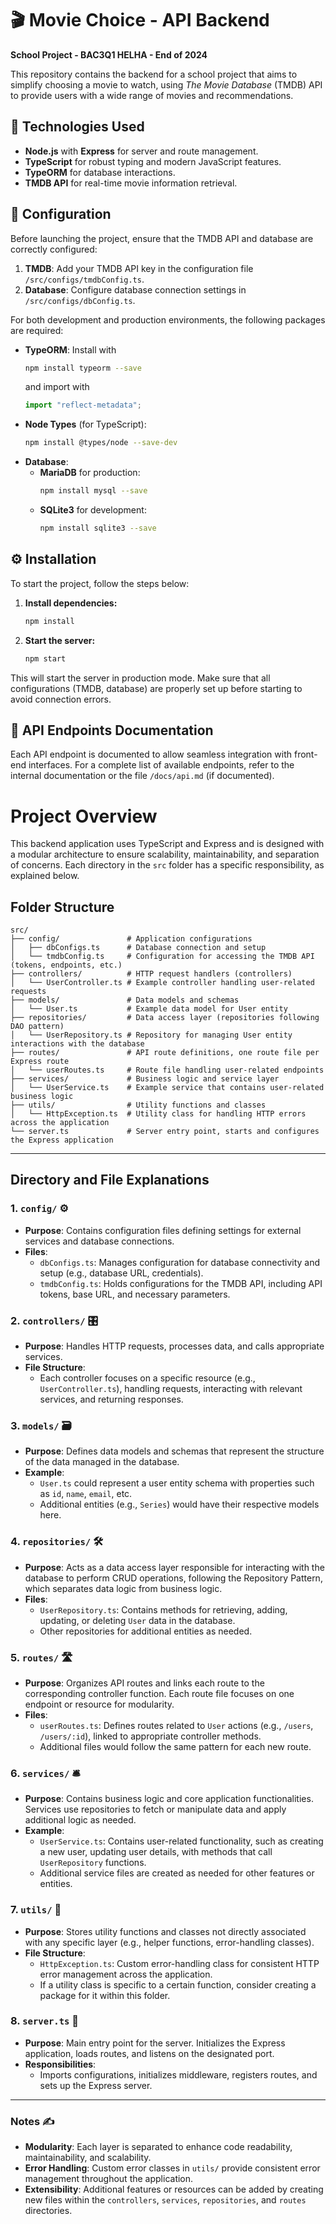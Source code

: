 # 🎬 Movie Choice - API Backend

**School Project - BAC3Q1 HELHA - End of 2024**

This repository contains the backend for a school project that aims to simplify choosing a movie to watch, using *The Movie Database* (TMDB) API to provide users with a wide range of movies and recommendations.

## 🚀 Technologies Used

- **Node.js** with **Express** for server and route management.
- **TypeScript** for robust typing and modern JavaScript features.
- **TypeORM** for database interactions.
- **TMDB API** for real-time movie information retrieval.

## 📂 Configuration

Before launching the project, ensure that the TMDB API and database are correctly configured:

1. **TMDB**: Add your TMDB API key in the configuration file `/src/configs/tmdbConfig.ts`.
2. **Database**: Configure database connection settings in `/src/configs/dbConfig.ts`.

For both development and production environments, the following packages are required:

- **TypeORM**: Install with 
  ```bash
  npm install typeorm --save
  ```
  and import with
  ```typescript
  import "reflect-metadata";
  ```
- **Node Types** (for TypeScript):
  ```bash
  npm install @types/node --save-dev
  ```
- **Database**:
   - **MariaDB** for production:
     ```bash
     npm install mysql --save
     ```
   - **SQLite3** for development:
     ```bash
     npm install sqlite3 --save
     ```

## ⚙️ Installation

To start the project, follow the steps below:

1. **Install dependencies:**
   ```bash
   npm install
   ```

2. **Start the server:**
   ```bash
   npm start
   ```

This will start the server in production mode. Make sure that all configurations (TMDB, database) are properly set up before starting to avoid connection errors.

## 📜 API Endpoints Documentation

Each API endpoint is documented to allow seamless integration with front-end interfaces. For a complete list of available endpoints, refer to the internal documentation or the file `/docs/api.md` (if documented).

# Project Overview

This backend application uses TypeScript and Express and is designed with a modular architecture to ensure scalability, maintainability, and separation of concerns. Each directory in the `src` folder has a specific responsibility, as explained below.

## Folder Structure

```plaintext
src/
├── config/               # Application configurations
│   ├── dbConfigs.ts      # Database connection and setup
│   └── tmdbConfig.ts     # Configuration for accessing the TMDB API (tokens, endpoints, etc.)
├── controllers/          # HTTP request handlers (controllers)
│   └── UserController.ts # Example controller handling user-related requests
├── models/               # Data models and schemas
│   └── User.ts           # Example data model for User entity
├── repositories/         # Data access layer (repositories following DAO pattern)
│   └── UserRepository.ts # Repository for managing User entity interactions with the database
├── routes/               # API route definitions, one route file per Express route
│   └── userRoutes.ts     # Route file handling user-related endpoints
├── services/             # Business logic and service layer
│   └── UserService.ts    # Example service that contains user-related business logic
├── utils/                # Utility functions and classes
│   └── HttpException.ts  # Utility class for handling HTTP errors across the application
└── server.ts             # Server entry point, starts and configures the Express application
```

---

## Directory and File Explanations

### 1. `config/` ⚙️

- **Purpose**: Contains configuration files defining settings for external services and database connections.
- **Files**:
  - `dbConfigs.ts`: Manages configuration for database connectivity and setup (e.g., database URL, credentials).
  - `tmdbConfig.ts`: Holds configurations for the TMDB API, including API tokens, base URL, and necessary parameters.

### 2. `controllers/` 🎛️

- **Purpose**: Handles HTTP requests, processes data, and calls appropriate services.
- **File Structure**:
  - Each controller focuses on a specific resource (e.g., `UserController.ts`), handling requests, interacting with relevant services, and returning responses.

### 3. `models/` 🗃️

- **Purpose**: Defines data models and schemas that represent the structure of the data managed in the database.
- **Example**:
  - `User.ts` could represent a user entity schema with properties such as `id`, `name`, `email`, etc.
  - Additional entities (e.g., `Series`) would have their respective models here.

### 4. `repositories/` 🛠️

- **Purpose**: Acts as a data access layer responsible for interacting with the database to perform CRUD operations, following the Repository Pattern, which separates data logic from business logic.
- **Files**:
  - `UserRepository.ts`: Contains methods for retrieving, adding, updating, or deleting `User` data in the database.
  - Other repositories for additional entities as needed.

### 5. `routes/` 🛣️

- **Purpose**: Organizes API routes and links each route to the corresponding controller function. Each route file focuses on one endpoint or resource for modularity.
- **Files**:
  - `userRoutes.ts`: Defines routes related to `User` actions (e.g., `/users`, `/users/:id`), linked to appropriate controller methods.
  - Additional files would follow the same pattern for each new route.

### 6. `services/` 🛎️

- **Purpose**: Contains business logic and core application functionalities. Services use repositories to fetch or manipulate data and apply additional logic as needed.
- **Example**:
  - `UserService.ts`: Contains user-related functionality, such as creating a new user, updating user details, with methods that call `UserRepository` functions.
  - Additional service files are created as needed for other features or entities.

### 7. `utils/` 🧰

- **Purpose**: Stores utility functions and classes not directly associated with any specific layer (e.g., helper functions, error-handling classes).
- **File Structure**:
  - `HttpException.ts`: Custom error-handling class for consistent HTTP error management across the application.
  - If a utility class is specific to a certain function, consider creating a package for it within this folder.

### 8. `server.ts` 🔌

- **Purpose**: Main entry point for the server. Initializes the Express application, loads routes, and listens on the designated port.
- **Responsibilities**:
  - Imports configurations, initializes middleware, registers routes, and sets up the Express server.

---

### Notes ✍️

- **Modularity**: Each layer is separated to enhance code readability, maintainability, and scalability.
- **Error Handling**: Custom error classes in `utils/` provide consistent error management throughout the application.
- **Extensibility**: Additional features or resources can be added by creating new files within the `controllers`, `services`, `repositories`, and `routes` directories.